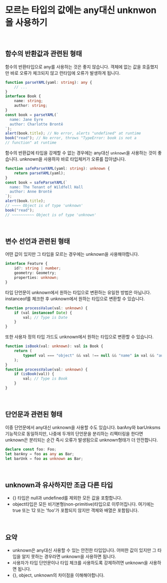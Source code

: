 # 모르는 타입의 값에는 any대신 unknwon을 사용하기

</br>

## 함수의 반환값과 관련된 형태

함수의 반환타입으로 any를 사용하는 것은 좋지 않습니다.
객체에 없는 값을 호출했지만 바로 오류가 체크되지 않고 런타임에 오류가 발생하게 됩니다.

```ts
function parseYAML(yaml: string): any {
	// ...
}
interface Book {
	name: string;
	author: string;
}
const book = parseYAML(`
  name: Jane Eyre
  author: Charlotte Brontë
`);
alert(book.title); // No error, alerts "undefined" at runtime
book("read"); // No error, throws "TypeError: book is not a
// function" at runtime
```

함수의 반환값에 타입을 강제할 수 없는 경우에는 any대신 `unknown`을 사용하는 것이 좋습니다. unknown을 사용하자 바로 타입체커가 오류를 잡아냅니다.

```ts
function safeParseYAML(yaml: string): unknown {
	return parseYAML(yaml);
}
const book = safeParseYAML(`
  name: The Tenant of Wildfell Hall
  author: Anne Brontë
`);
alert(book.title);
// ~~~~ Object is of type 'unknown'
book("read");
// ~~~~~~~~~~ Object is of type 'unknown'
```

</br>

## 변수 선언과 관련된 형태

어떤 값이 있지만 그 타입을 모르는 경우에는 unknown을 사용해야합니다.

```ts
interface Feature {
	id?: string | number;
	geometry: Geometry;
	properties: unknown;
}
```

타입 단언문이 unknown에서 원하는 타입으로 변환하는 유일한 방법은 아닙니다. instanceof를 체크한 후 unknown에서 원하는 타입으로 변환할 수 있습니다.

```ts
function processValue(val: unknown) {
	if (val instanceof Date) {
		val; // Type is Date
	}
}
```

또한 사용자 정의 타입 가드도 unknown에서 원하는 타입으로 변환할 수 있습니다.

```ts
function isBook(val: unknown): val is Book {
	return (
		typeof val === "object" && val !== null && "name" in val && "author" in val
	);
}
function processValue(val: unknown) {
	if (isBook(val)) {
		val; // Type is Book
	}
}
```

</br>

## 단언문과 관련된 형태

이중 단언문에서 any대신 unknown을 사용할 수도 있습니다.
barAny와 barUnksms 기능적으로 동일하지만, 나중에 두개의 단언문을 분리하는 리팩터링을 한다면 unknown은 분리되는 순간 즉시 오류가 발생됨으로 unknown형태가 더 안전합니다.

```ts
declare const foo: Foo;
let barAny = foo as any as Bar;
let barUnk = foo as unknown as Bar;
```

</br>

## unknown과 유사하지만 조금 다른 타입

- {} 타입은 null과 undefined를 제외한 모든 값을 포함합니다.
- object타입은 모든 비기본형(non-primitive)타입으로 이루어집니다. 여기에는 true 또는 12 또는 'foo'가 포함되지 않지만 객체와 배열은 포함됩니다.

</br>

## 요약

- unknown은 any대신 사용할 수 있는 안전한 타입입니다. 어떠한 값이 있지만 그 타입을 알지 못하는 경우라면 unknown을 사용하면 됩니다.
- 사용자가 타입 단언문이나 타입 체크를 사용하도록 강제하려면 unknown을 사용하면 됩니다.
- {}, object, unknown의 차이점을 이해해야합니다.
